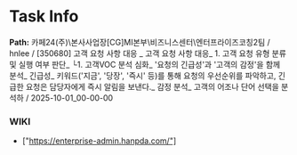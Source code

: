 # Task Info

**Path:** 카페24(주)\본사사업장\[CG]MI본부\비즈니스센터\엔터프라이즈코칭2팀 / hnlee / [350680] 고객 요청 사항 대응 _ 고객 요청 사항 대응_ 1. 고객 요청 유형 분류 및 실행 여부 판단_ └1. 고객VOC 분석 심화_ '요청의 긴급성'과 '고객의 감정'을 함께 분석_ 긴급성_ 키워드('지금', '당장', '즉시' 등)를 통해 요청의 우선순위를 파악하고, 긴급한 요청은 담당자에게 즉시 알림을 보낸다._ 감정 분석_ 고객의 어조나 단어 선택을 분석하 / 2025-10-01_00-00-00

### WIKI
- ["https://enterprise-admin.hanpda.com/"]

